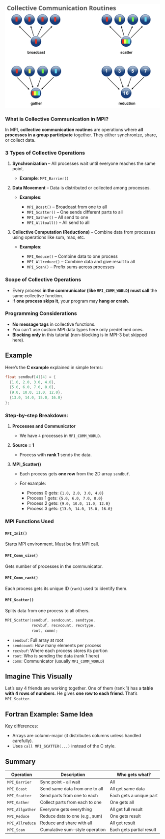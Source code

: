 ![1747720806017](images/README/1747720806017.png)

### What is Collective Communication in MPI?

In MPI, **collective communication routines** are operations where **all processes in a group participate** together. They either synchronize, share, or collect data.

### 3 Types of Collective Operations

1. **Synchronization** – All processes wait until everyone reaches the same point.

   * **Example**: `MPI_Barrier()`
2. **Data Movement** – Data is distributed or collected among processes.

   * **Examples**:

     * `MPI_Bcast()` – Broadcast from one to all
     * `MPI_Scatter()` – One sends different parts to all
     * `MPI_Gather()` – All send to one
     * `MPI_Alltoall()` – All send to all
3. **Collective Computation (Reductions)** – Combine data from processes using operations like sum, max, etc.

   * **Examples**:

     * `MPI_Reduce()` – Combine data to one process
     * `MPI_Allreduce()` – Combine data and give result to all
     * `MPI_Scan()` – Prefix sums across processes

### Scope of Collective Operations

* Every process **in the communicator (like `MPI_COMM_WORLD`) must call** the same collective function.
* If **one process skips it**, your program may **hang or crash**.

### Programming Considerations

* **No message tags** in collective functions.
* You can't use custom MPI data types here only predefined ones.
* **Blocking only** in this tutorial (non-blocking is in MPI-3 but skipped here).

## Example

Here’s the **C example** explained in simple terms:

```c
float sendbuf[4][4] = {
  {1.0, 2.0, 3.0, 4.0},
  {5.0, 6.0, 7.0, 8.0},
  {9.0, 10.0, 11.0, 12.0},
  {13.0, 14.0, 15.0, 16.0} 
};
```

### Step-by-step Breakdown:

1. **Processes and Communicator**

   * We have `4` processes in `MPI_COMM_WORLD`.
2. **Source = 1**

   * Process with **rank 1** sends the data.
3. **MPI\_Scatter()**

   * Each process gets **one row** from the 2D array `sendbuf`.
   * For example:

     * Process 0 gets: `{1.0, 2.0, 3.0, 4.0}`
     * Process 1 gets: `{5.0, 6.0, 7.0, 8.0}`
     * Process 2 gets: `{9.0, 10.0, 11.0, 12.0}`
     * Process 3 gets: `{13.0, 14.0, 15.0, 16.0}`

### MPI Functions Used

#### `MPI_Init()`

Starts MPI environment. Must be first MPI call.

#### `MPI_Comm_size()`

Gets number of processes in the communicator.

#### `MPI_Comm_rank()`

Each process gets its unique ID (`rank`) used to identify them.

#### `MPI_Scatter()`

Splits data from one process to all others.

```c
MPI_Scatter(sendbuf, sendcount, sendtype, 
            recvbuf, recvcount, recvtype, 
            root, comm);
```

* `sendbuf`: Full array at root
* `sendcount`: How many elements per process
* `recvbuf`: Where each process stores its portion
* `root`: Who is sending the data (rank 1 here)
* `comm`: Communicator (usually `MPI_COMM_WORLD`)

## Imagine This Visually

Let’s say 4 friends are working together. One of them (rank 1) has a **table with 4 rows of numbers**. He gives **one row to each friend**. That’s `MPI_Scatter`.

## Fortran Example: Same Idea

Key differences:

* Arrays are column-major (it distributes columns unless handled carefully).
* Uses `call MPI_SCATTER(...)` instead of the C style.

## Summary


| Operation       | Description                    | Who gets what?           |
| --------------- | ------------------------------ | ------------------------ |
| `MPI_Barrier`   | Sync point – all wait         | All                      |
| `MPI_Bcast`     | Send same data from one to all | All get same data        |
| `MPI_Scatter`   | Send parts from one to each    | Each gets a unique part  |
| `MPI_Gather`    | Collect parts from each to one | One gets all             |
| `MPI_Allgather` | Everyone gets everything       | All get full result      |
| `MPI_Reduce`    | Reduce data to one (e.g., sum) | One gets result          |
| `MPI_Allreduce` | Reduce and share with all      | All get result           |
| `MPI_Scan`      | Cumulative sum-style operation | Each gets partial result |
